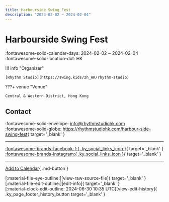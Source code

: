 ```yaml
---
title: Harbourside Swing Fest
description: "2024-02-02 ~ 2024-02-04"
---
```


# Harbourside Swing Fest 

:fontawesome-solid-calendar-days: 2024-02-02 ~ 2024-02-04  
:fontawesome-solid-location-dot: HK  

!!! info "Organizer"

    [Rhythm Studio](https://swing.kids/zh_HK/rhythm-studio)  

???+ venue "Venue"

    Central & Western District, Hong Kong  

## Contact

:fontawesome-solid-envelope: <info@rhythmstudiohk.com>  
:fontawesome-solid-globe: <https://rhythmstudiohk.com/harbour-side-swing-fest>{ target='_blank' }  

---

 [:fontawesome-brands-facebook-f:{ .ky_social_links_icon }](https://www.facebook.com/profile.php?id=61551775018028){ target='_blank' } [:fontawesome-brands-instagram:{ .ky_social_links_icon }](https://instagram.com/HarboursideSwingFest){ target='_blank' }

---

[Add to Calendar](https://swing.news/ics/2024/zh_HK/harbourside-swing-fest-2024){ .md-button }

<div class="ky_page_footer" markdown>
<div class="ky_page_footer_trailing" markdown="span">
[:material-file-eye-outline:][view-raw-source-file]{ target='_blank' }
[:material-file-edit-outline:][edit-info]{ target='_blank' }
</div>
<div class="ky_page_footer_leading" markdown="span">
[:material-clock-edit-outline: 2024-06-30 10:35 UTC][view-edit-history]{ .ky_page_footer_history_button target='_blank' }
</div>
</div>

[view-raw-source-file]: https://github.com/swingdance/events/blob/main/2024/zh_HK/harbourside-swing-fest-2024.json "View Raw Source File"
[edit-info]: https://github.com/swingdance/events/issues/new?assignees=&labels=update+event&projects=&template=03-update_entity.yml&title=%5B2024%2Fzh_HK%5D%20Update%20Event%3A%20Harbourside%20Swing%20Fest&region=zh_HK&year=2024&id=harbourside-swing-fest-2024&name=Harbourside%20Swing%20Fest&org_id=rhythm-studio "Edit Info"

[view-edit-history]: https://github.com/swingdance/events/commits/main/2024/zh_HK/harbourside-swing-fest-2024.json "View Edit History"
